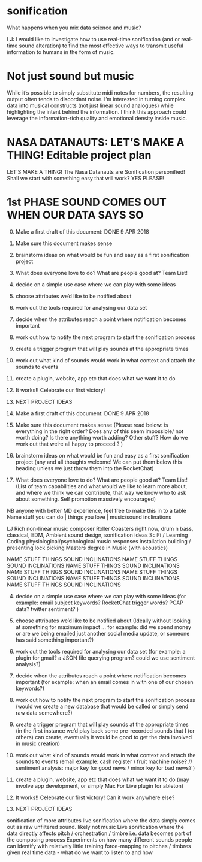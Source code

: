 # sonification
What happens when you mix data science and music? 

LJ: I would like to investigate how to use real-time sonification (and or real-time sound alteration) to find the most effective ways to transmit useful information to humans in the form of music.
# Not just sound but music 
While it’s possible to simply substitute midi notes for numbers, the resulting output often tends to discordant noise. I’m interested in turning complex data into musical constructs (not just linear sound analogues) while highlighting the intent behind the information.  I think this approach could leverage the information-rich quality and emotional density inside music. 



# NASA DATANAUTS: LET’S MAKE A THING! Editable project plan 

LET’S MAKE A THING! 
The Nasa Datanauts are Sonification personified!
Shall we start with something easy that will work? YES PLEASE!

# 1st PHASE SOUND COMES OUT WHEN OUR DATA SAYS SO

0.  Make a first draft of this document: DONE 9 APR 2018
1.  Make sure this document makes sense
2.  brainstorm ideas on what would be fun and easy as a first sonification project
3.  What does everyone love to do? What are people good at? Team List!
4.  decide on a simple use case where we can play with some ideas
5.  choose attributes we’d like to be notified about
6.  work out the tools required for analysing our data set
7.  decide when the attributes reach a point where notification becomes important
8.  work out how to notify the next program to start the sonification process
9.  create a trigger program that will play sounds at the appropriate times
10. work out what kind of sounds would work in what context and attach the sounds to events
11. create a plugin, website, app etc that does what we want it to do
12. It works!! Celebrate our first victory!
13. NEXT PROJECT IDEAS



0.  Make a first draft of this document: DONE 9 APR 2018

1.  Make sure this document makes sense
(Please read below: is everything in the right order? Does any of this seem impossible/ not worth doing? Is there anything          worth adding? Other stuff? How do we work out that we’re all happy to proceed ? )

2. brainstorm ideas on what would be fun and easy as a first sonification project
(any and all thoughts welcome! We can put them below this heading unless we just throw them into the RocketChat)

3. What does everyone love to do? What are people good at? Team List!
(List of team capabilities and what would we like to learn more about, and where we think we can contribute, that way we know who to ask about something. Self promotion massively encouraged)

NB anyone with better MD experience, feel free to make this in to a table
Name		      stuff you can do                   | things you love         | music/sound inclinations

LJ Rich       non-linear music composer           Roller Coasters           right now, drum n bass, classical, EDM, Ambient
              sound design, sonification ideas    SciFi / Learning Coding   physiological/psychological music responses
              installation building / presenting  lock picking              Masters degree in Music (with acoustics)
              
NAME          STUFF                                THINGS                   SOUND INCLINATIONS 
NAME          STUFF                                THINGS                   SOUND INCLINATIONS 
NAME          STUFF                                THINGS                   SOUND INCLINATIONS 
NAME          STUFF                                THINGS                   SOUND INCLINATIONS 
NAME          STUFF                                THINGS                   SOUND INCLINATIONS 
NAME          STUFF                                THINGS                   SOUND INCLINATIONS 
NAME          STUFF                                THINGS                   SOUND INCLINATIONS 
              
              
4.  decide on a simple use case where we can play with some ideas
(for example: email subject keywords? RocketChat trigger words? PCAP data? twitter sentiment? )

5.  choose attributes we’d like to be notified about 
(Ideally without looking at something for maximum impact … for example: did we spend money or are we being emailed just another social media update, or someone has said something important?)

6.  work out the tools required for analysing our data set
(for example: a plugin for gmail? a JSON file querying program? could we use sentiment analysis?)

7.  decide when the attributes reach a point where notification becomes important
(for example: when an email comes in with one of our chosen keywords?)

8.  work out how to notify the next program to start the sonification process
(would we create a new database that would be called or simply send raw data somewhere?)

9.  create a trigger program that will play sounds at the appropriate times
(in the first instance we’d play back some pre-recorded sounds that I (or others) can create, eventually it would be good to get the data involved in music creation)

10.  work out what kind of sounds would work in what context and attach the sounds to events
(email example: cash register / fruit machine noise? // sentiment analysis: major key for good news / minor key for bad news? ) 

11. create a plugin, website, app etc that does what we want it to do
(may involve app development, or simply Max For Live plugin for ableton)

12. It works!! Celebrate our first victory! 
Can it work anywhere else? 

13. NEXT PROJECT IDEAS

sonification of more attributes
live sonification where the data simply comes out as raw unfiltered sound. likely not music
Live sonification where the data directly affects pitch / orchestration / timbre i.e. data becomes part of the composing process
Experiments on how many different sounds people can identify with relatively little training 
force-mapping to pitches / timbres given real time data  - what do we want to listen to and how
